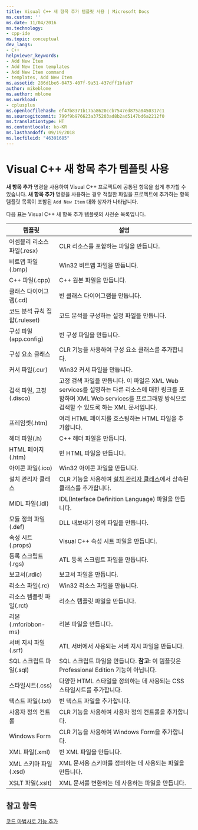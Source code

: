 ```yaml
---
title: Visual C++ 새 항목 추가 템플릿 사용 | Microsoft Docs
ms.custom: ''
ms.date: 11/04/2016
ms.technology:
- cpp-ide
ms.topic: conceptual
dev_langs:
- C++
helpviewer_keywords:
- Add New Item
- Add New Item templates
- Add New Item command
- templates, Add New Item
ms.assetid: 286d1be6-0473-407f-9a51-437dff1bfab7
author: mikeblome
ms.author: mblome
ms.workload:
- cplusplus
ms.openlocfilehash: ef47b8371b17aa8620ccb7547ed875a8450317c1
ms.sourcegitcommit: 799f9b976623a375203ad8b2ad5147bd6a2212f0
ms.translationtype: HT
ms.contentlocale: ko-KR
ms.lasthandoff: 09/19/2018
ms.locfileid: "46391685"
---
```

# <a name="using-visual-c-add-new-item-templates"></a>Visual C++ 새 항목 추가 템플릿 사용

**새 항목 추가** 명령을 사용하여 Visual C++ 프로젝트에 공통된 항목을 쉽게 추가할 수 있습니다. **새 항목 추가** 명령을 사용하는 경우 적절한 파일을 프로젝트에 추가하는 항목 템플릿 목록이 포함된 `Add New Item` 대화 상자가 나타납니다.

다음 표는 Visual C++ 새 항목 추가 템플릿의 사전순 목록입니다.

|템플릿|설명|
|--------------|-----------------|
|어셈블리 리소스 파일(.resx)|CLR 리소스를 포함하는 파일을 만듭니다.|
|비트맵 파일(.bmp)|Win32 비트맵 파일을 만듭니다.|
|C++ 파일(.cpp)|C++ 원본 파일을 만듭니다.|
|클래스 다이어그램(.cd)|빈 클래스 다이어그램을 만듭니다.|
|코드 분석 규칙 집합(.ruleset)|코드 분석을 구성하는 설정 파일을 만듭니다.|
|구성 파일(app.config)|빈 구성 파일을 만듭니다.|
|구성 요소 클래스|CLR 기능을 사용하여 구성 요소 클래스를 추가합니다.|
|커서 파일(.cur)|Win32 커서 파일을 만듭니다.|
|검색 파일, 고정(.disco)|고정 검색 파일을 만듭니다. 이 파일은 XML Web services를 설명하는 다른 리소스에 대한 링크를 포함하며 XML Web services를 프로그래밍 방식으로 검색할 수 있도록 하는 XML 문서입니다.|
|프레임셋(.htm)|여러 HTML 페이지를 호스팅하는 HTML 파일을 추가합니다.|
|헤더 파일(.h)|C++ 헤더 파일을 만듭니다.|
|HTML 페이지(.htm)|빈 HTML 파일을 만듭니다.|
|아이콘 파일(.ico)|Win32 아이콘 파일을 만듭니다.|
|설치 관리자 클래스|CLR 기능을 사용하여 [설치 관리자 클래스](https://msdn.microsoft.com/library/system.configuration.install.installer.aspx)에서 상속된 클래스를 추가합니다.|
|MIDL 파일(.idl)|IDL(Interface Definition Language) 파일을 만듭니다.|
|모듈 정의 파일(.def)|DLL 내보내기 정의 파일을 만듭니다.|
|속성 시트(.props)|Visual C++ 속성 시트 파일을 만듭니다.|
|등록 스크립트(.rgs)|ATL 등록 스크립트 파일을 만듭니다.|
|보고서(.rdlc)|보고서 파일을 만듭니다.|
|리소스 파일(.rc)|Win32 리소스 파일을 만듭니다.|
|리소스 템플릿 파일(.rct)|리소스 템플릿 파일을 만듭니다.|
|리본(.mfcribbon-ms)|리본 파일을 만듭니다.|
|서버 지시 파일(.srf)|ATL 서버에서 사용되는 서버 지시 파일을 만듭니다.|
|SQL 스크립트 파일(.sql)|SQL 스크립트 파일을 만듭니다. **참고:** 이 템플릿은 Professional Edition 기능이 아닙니다.|
|스타일시트(.css)|다양한 HTML 스타일을 정의하는 데 사용되는 CSS 스타일시트를 추가합니다.|
|텍스트 파일(.txt)|빈 텍스트 파일을 추가합니다.|
|사용자 정의 컨트롤|CLR 기능을 사용하여 사용자 정의 컨트롤을 추가합니다.|
|Windows Form|CLR 기능을 사용하여 Windows Form을 추가합니다.|
|XML 파일(.xml)|빈 XML 파일을 만듭니다.|
|XML 스키마 파일(.xsd)|XML 문서용 스키마를 정의하는 데 사용되는 파일을 만듭니다.|
|XSLT 파일(.xslt)|XML 문서를 변환하는 데 사용하는 파일을 만듭니다.|

## <a name="see-also"></a>참고 항목

[코드 마법사로 기능 추가](../ide/adding-functionality-with-code-wizards-cpp.md)